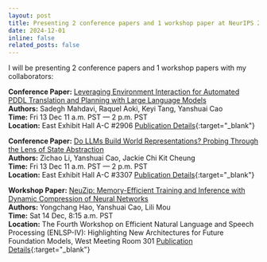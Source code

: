 ```yaml
---
layout: post
title: Presenting 2 conference papers and 1 workshop paper at NeurIPS 2024!
date: 2024-12-01 
inline: false
related_posts: false
---
```


I will be presenting 2 conference papers and 1 workshop papers with my collaborators:

**Conference Paper:** [Leveraging Environment Interaction for Automated PDDL Translation and Planning with Large Language Models](https://openreview.net/forum?id=RzlCqnncQv)   
**Authors:** Sadegh Mahdavi, Raquel Aoki, Keyi Tang, Yanshuai Cao   
**Time:** Fri 13 Dec 11 a.m. PST — 2 p.m. PST   
**Location:** East Exhibit Hall A-C #2906 
[Publication Details](/publications/#mahdavi2024leveragingenvironmentinteractionautomated){:target="_blank"}

**Conference Paper:** [Do LLMs Build World Representations? Probing Through the Lens of State Abstraction](https://openreview.net/forum?id=lzfzjYuWgY)  
**Authors:** Zichao Li, Yanshuai Cao, Jackie Chi Kit Cheung      
**Time:** Fri 13 Dec 11 a.m. PST — 2 p.m. PST  
**Location:** East Exhibit Hall A-C #3307 
[Publication Details](/publications/#lillms){:target="_blank"}

**Workshop Paper:** [NeuZip: Memory-Efficient Training and Inference with Dynamic Compression of Neural Networks](https://arxiv.org/abs/2410.20650)     
**Authors:** Yongchang Hao, Yanshuai Cao, Lili Mou       
**Time:** Sat 14 Dec, 8:15 a.m. PST     
**Location:** The Fourth Workshop on Efficient Natural Language and Speech Processing (ENLSP-IV): Highlighting New Architectures for Future Foundation Models, West Meeting Room 301
[Publication Details](/publications/#hao2024neuzip){:target="_blank"}


<!-- #### Hipster list

<ul>
    <li>brunch</li>
    <li>fixie</li>
    <li>raybans</li>
    <li>messenger bag</li>
</ul>

Hoodie Thundercats retro, tote bag 8-bit Godard craft beer gastropub. Truffaut Tumblr taxidermy, raw denim Kickstarter sartorial dreamcatcher. Quinoa chambray slow-carb salvia readymade, bicycle rights 90's yr typewriter selfies letterpress cardigan vegan.

---

Pug heirloom High Life vinyl swag, single-origin coffee four dollar toast taxidermy reprehenderit fap distillery master cleanse locavore. Est anim sapiente leggings Brooklyn ea. Thundercats locavore excepteur veniam eiusmod. Raw denim Truffaut Schlitz, migas sapiente Portland VHS twee Bushwick Marfa typewriter retro id keytar.

> We do not grow absolutely, chronologically. We grow sometimes in one dimension, and not in another, unevenly. We grow partially. We are relative. We are mature in one realm, childish in another.
> —Anais Nin

Fap aliqua qui, scenester pug Echo Park polaroid irony shabby chic ex cardigan church-key Odd Future accusamus. Blog stumptown sartorial squid, gastropub duis aesthetic Truffaut vero. Pinterest tilde twee, odio mumblecore jean shorts lumbersexual. -->

